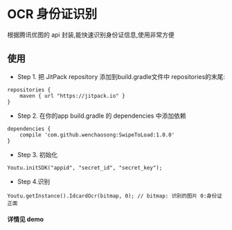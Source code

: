 
# OCR 身份证识别

根据腾讯优图的 api 封装,能快速识别身份证信息,使用非常方便

## 使用

- Step 1. 把 JitPack repository 添加到build.gradle文件中 repositories的末尾:
```
repositories {
    maven { url "https://jitpack.io" }
}
```
- Step 2. 在你的app build.gradle 的 dependencies 中添加依赖
```
dependencies {
	compile 'com.github.wenchaosong:SwipeToLoad:1.0.0'
}
```
- Step 3. 初始化
```
Youtu.initSDK("appid", "secret_id", "secret_key");
```
- Step 4.识别

```
Youtu.getInstance().IdcardOcr(bitmap, 0); // bitmap: 识别的图片 0:身份证正面
```

#### 详情见 demo
